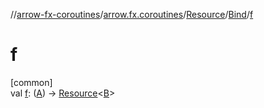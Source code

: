 //[arrow-fx-coroutines](../../../../index.md)/[arrow.fx.coroutines](../../index.md)/[Resource](../index.md)/[Bind](index.md)/[f](f.md)

# f

[common]\
val [f](f.md): ([A](index.md)) -&gt; [Resource](../index.md)&lt;[B](index.md)&gt;
